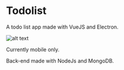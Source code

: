 # Todolist

A todo list app made with VueJS and Electron.


![alt text](https://imgur.com/PCf2PMe.png)

Currently mobile only.

Back-end made with NodeJs and MongoDB.
